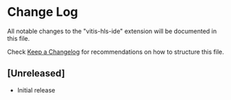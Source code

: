 # Change Log

All notable changes to the "vitis-hls-ide" extension will be documented in this file.

Check [Keep a Changelog](http://keepachangelog.com/) for recommendations on how to structure this file.

## [Unreleased]

- Initial release